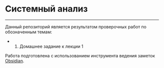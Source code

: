 # Системный анализ
---
Данный репозиторий является результатом проверочных работ по обозначенным темам:
- 1. Домашнее задание к лекции 1

Работа подготовлена с использованием инструмента ведения заметок [Obsidian](https://obsidian.md/). 